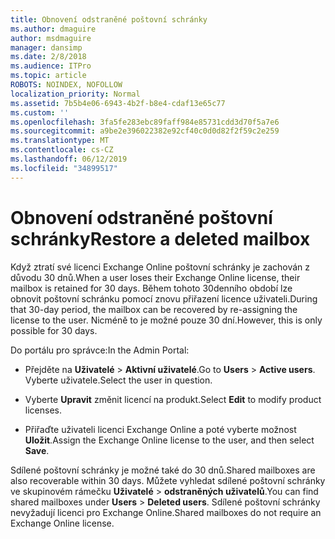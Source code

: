 ```yaml
---
title: Obnovení odstraněné poštovní schránky
ms.author: dmaguire
author: msdmaguire
manager: dansimp
ms.date: 2/8/2018
ms.audience: ITPro
ms.topic: article
ROBOTS: NOINDEX, NOFOLLOW
localization_priority: Normal
ms.assetid: 7b5b4e06-6943-4b2f-b8e4-cdaf13e65c77
ms.custom: ''
ms.openlocfilehash: 3fa5fe283ebc89faff984e85731cdd3d70f5a7e6
ms.sourcegitcommit: a9be2e396022382e92cf40c0d0d82f2f59c2e259
ms.translationtype: MT
ms.contentlocale: cs-CZ
ms.lasthandoff: 06/12/2019
ms.locfileid: "34899517"
---
```

# <a name="restore-a-deleted-mailbox"></a><span data-ttu-id="44ca3-102">Obnovení odstraněné poštovní schránky</span><span class="sxs-lookup"><span data-stu-id="44ca3-102">Restore a deleted mailbox</span></span>

<span data-ttu-id="44ca3-103">Když ztratí své licenci Exchange Online poštovní schránky je zachován z důvodu 30 dnů.</span><span class="sxs-lookup"><span data-stu-id="44ca3-103">When a user loses their Exchange Online license, their mailbox is retained for 30 days.</span></span> <span data-ttu-id="44ca3-104">Během tohoto 30denního období lze obnovit poštovní schránku pomocí znovu přiřazení licence uživateli.</span><span class="sxs-lookup"><span data-stu-id="44ca3-104">During that 30-day period, the mailbox can be recovered by re-assigning the license to the user.</span></span> <span data-ttu-id="44ca3-105">Nicméně to je možné pouze 30 dní.</span><span class="sxs-lookup"><span data-stu-id="44ca3-105">However, this is only possible for 30 days.</span></span>
  
<span data-ttu-id="44ca3-106">Do portálu pro správce:</span><span class="sxs-lookup"><span data-stu-id="44ca3-106">In the Admin Portal:</span></span>
  
- <span data-ttu-id="44ca3-107">Přejděte na **Uživatelé** \> **Aktivní uživatelé**.</span><span class="sxs-lookup"><span data-stu-id="44ca3-107">Go to **Users** \> **Active users**.</span></span> <span data-ttu-id="44ca3-108">Vyberte uživatele.</span><span class="sxs-lookup"><span data-stu-id="44ca3-108">Select the user in question.</span></span>

- <span data-ttu-id="44ca3-109">Vyberte **Upravit** změnit licencí na produkt.</span><span class="sxs-lookup"><span data-stu-id="44ca3-109">Select **Edit** to modify product licenses.</span></span>

- <span data-ttu-id="44ca3-110">Přiřaďte uživateli licenci Exchange Online a poté vyberte možnost **Uložit**.</span><span class="sxs-lookup"><span data-stu-id="44ca3-110">Assign the Exchange Online license to the user, and then select **Save**.</span></span>

<span data-ttu-id="44ca3-111">Sdílené poštovní schránky je možné také do 30 dnů.</span><span class="sxs-lookup"><span data-stu-id="44ca3-111">Shared mailboxes are also recoverable within 30 days.</span></span> <span data-ttu-id="44ca3-112">Můžete vyhledat sdílené poštovní schránky ve skupinovém rámečku **Uživatelé** \> **odstraněných uživatelů**.</span><span class="sxs-lookup"><span data-stu-id="44ca3-112">You can find shared mailboxes under **Users** \> **Deleted users**.</span></span> <span data-ttu-id="44ca3-113">Sdílené poštovní schránky nevyžadují licenci pro Exchange Online.</span><span class="sxs-lookup"><span data-stu-id="44ca3-113">Shared mailboxes do not require an Exchange Online license.</span></span>
  